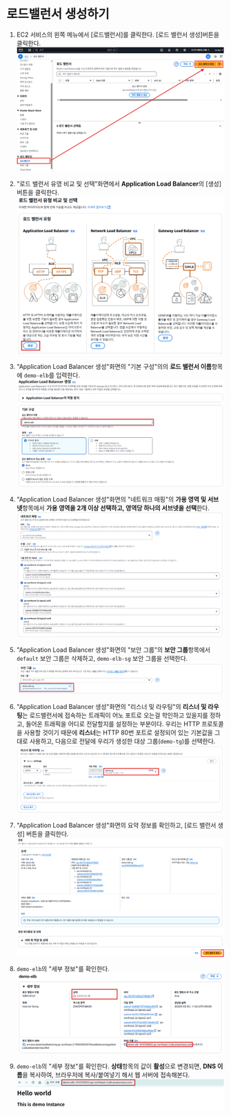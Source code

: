 # 로드밸런서 생성하기

1. EC2 서비스의 왼쪽 메뉴에서 [로드밸런서]를 클릭한다. [로드 밸런서 생성]버튼을 클릭한다.
   ![로드밸런서 생성](../../images/4/7-1.png)

2. "로드 밸런서 유영 비교 및 선택"화면에서 **Application Load Balancer**의 [생성]버튼을 클릭한다.
   ![ALB 생성](../../images/4/7-2.png)

3. "Application Load Balancer 생성"화면의 "기본 구성"의의 **로드 밸런서 이름**항목에 `demo-elb`를 입력한다.
   ![ALB 이름  설정](../../images/4/7-3.png)

4. "Application Load Balancer 생성"화면의 "네트워크 매핑"의 **가용 영역 및 서브넷**항목에서 **가용 영역을 2개 이상 선택하고, 영역당 하나의 서브넷을 선택**한다.
   ![ALB 네트워크 매핑](../../images/4/7-4.png)

5. "Application Load Balancer 생성"화면의 "보안 그룹"의 **보안 그룹**항목에서 `default` 보안 그룹은 삭제하고, `demo-elb-sg` 보안 그룹을 선택한다.
   ![ALB 보안그룹 설정](../../images/4/7-5.png)

6. "Application Load Balancer 생성"화면의 "리스너 및 라우팅"의 **리스너 및 라우팅**는 로드밸런서에 접속하는 트래픽이 어노 포트로 오는걸 학인하고 있을지를 정하고, 들어온 트래픽을 어디로 전달할지를 설정하는 부분이다. 우리는 HTTP 프로토콜을 사용할 것이기 때문에 **리스너**는 HTTP 80번 포트로 설정되어 있는 기본값을 그대로 사용하고, 다음으로 전달에 우리가 생성한 대상 그룹(`demo-tg`)를 선택한다.
   ![ALB 리스너 및 라우팅 구성](../../images/4/7-6.png)

7.  "Application Load Balancer 생성"화면의 요약 정보를 확인하고, [로드 밸런서 생성] 버튼을 클릭한다.
   ![ALB 생성](../../images/4/7-7.png)

8. `demo-elb`의 "세부 정보"를 확인한다.
   ![ALB 생성](../../images/4/7-8.png)
   
9.  `demo-elb`의 "세부 정보"를 확인한다. **상태**항목의 값이 **활성**으로 변경되면, **DNS 이름**을 복사하여, 브라우저에 복사/붙여넣기 해서 웹 서버에 접속해본다.
   ![ALB 생성](../../images/4/7-9.png)
 